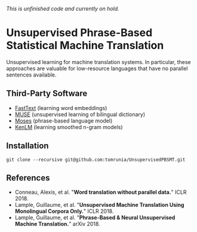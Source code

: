 *This is unfinished code and currently on hold.*

# Unsupervised Phrase-Based Statistical Machine Translation

Unsupervised learning for machine translation systems. In particular, these approaches are valuable for low-resource languages that have no parallel sentences available. 

## Third-Party Software

- [FastText](https://github.com/facebookresearch/fastText) (learning word embeddings)
- [MUSE](https://github.com/facebookresearch/MUSE) (unsupervised learning of bilingual dictionary)
- [Moses](http://statmt.org/moses/) (phrase-based language model)
- [KenLM](https://github.com/kpu/kenlm) (learning smoothed n-gram models)

## Installation

    git clone --recursive git@github.com:tomrunia/UnsupervisedPBSMT.git

## References

- Conneau, Alexis, et al. "**Word translation without parallel data.**" ICLR 2018.
- Lample, Guillaume, et al. "**Unsupervised Machine Translation Using Monolingual Corpora Only.**" ICLR 2018. 
- Lample, Guillaume, et al. "**Phrase-Based & Neural Unsupervised Machine Translation.**" arXiv 2018.
